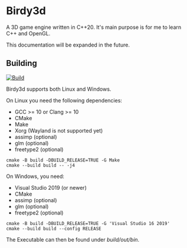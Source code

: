 # Birdy3d
A 3D game engine written in C++20.
It's main purpose is for me to learn C++ and OpenGL.

This documentation will be expanded in the future.

## Building
[![Build](https://github.com/Birdy2014/Birdy3d/actions/workflows/build.yml/badge.svg)](https://github.com/Birdy2014/Birdy3d/actions/workflows/build.yml)

Birdy3d supports both Linux and Windows.

On Linux you need the following dependencies:
- GCC >= 10 or Clang >= 10
- CMake
- Make
- Xorg (Wayland is not supported yet)
- assimp (optional)
- glm (optional)
- freetype2 (optional)

```
cmake -B build -DBUILD_RELEASE=TRUE -G Make
cmake --build build -- -j4
```

On Windows, you need:
- Visual Studio 2019 (or newer)
- CMake
- assimp (optional)
- glm (optional)
- freetype2 (optional)

```
cmake -B build -DBUILD_RELEASE=TRUE -G 'Visual Studio 16 2019'
cmake --build build --config RELEASE
```

The Executable can then be found under *build/out/bin*.
